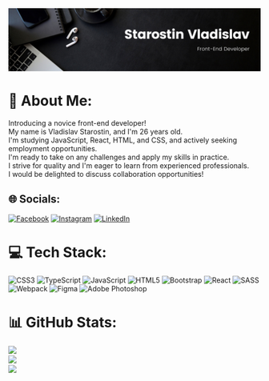 <img src='./Img/Starostin Vladislav.png'>

# 💫 About Me:
Introducing a novice front-end developer! <br>My name is Vladislav Starostin, and I'm 26 years old.<br>I'm studying JavaScript, React, HTML, and CSS, and actively seeking employment opportunities.<br>I'm ready to take on any challenges and apply my skills in practice.<br>I strive for quality and I'm eager to learn from experienced professionals.<br>I would be delighted to discuss collaboration opportunities!


## 🌐 Socials:
[![Facebook](https://img.shields.io/badge/Facebook-%231877F2.svg?logo=Facebook&logoColor=white)](https://facebook.com/https://www.facebook.com/Starostin.Vladislav/) [![Instagram](https://img.shields.io/badge/Instagram-%23E4405F.svg?logo=Instagram&logoColor=white)](https://instagram.com/https://www.instagram.com/vladik.st/) [![LinkedIn](https://img.shields.io/badge/LinkedIn-%230077B5.svg?logo=linkedin&logoColor=white)](https://linkedin.com/in/https://www.linkedin.com/in/vladislav-starostin-0001a7166/)


# 💻 Tech Stack:
![CSS3](https://img.shields.io/badge/css3-%231572B6.svg?style=for-the-badge&logo=css3&logoColor=white) ![TypeScript](https://img.shields.io/badge/typescript-%23007ACC.svg?style=for-the-badge&logo=typescript&logoColor=white) ![JavaScript](https://img.shields.io/badge/javascript-%23323330.svg?style=for-the-badge&logo=javascript&logoColor=%23F7DF1E) ![HTML5](https://img.shields.io/badge/html5-%23E34F26.svg?style=for-the-badge&logo=html5&logoColor=white) ![Bootstrap](https://img.shields.io/badge/bootstrap-%23563D7C.svg?style=for-the-badge&logo=bootstrap&logoColor=white) ![React](https://img.shields.io/badge/react-%2320232a.svg?style=for-the-badge&logo=react&logoColor=%2361DAFB) ![SASS](https://img.shields.io/badge/SASS-hotpink.svg?style=for-the-badge&logo=SASS&logoColor=white) ![Webpack](https://img.shields.io/badge/webpack-%238DD6F9.svg?style=for-the-badge&logo=webpack&logoColor=black) 	![Figma](https://img.shields.io/badge/figma-%23F24E1E.svg?style=for-the-badge&logo=figma&logoColor=white) ![Adobe Photoshop](https://img.shields.io/badge/adobephotoshop-%2331A8FF.svg?style=for-the-badge&logo=adobephotoshop&logoColor=white)


# 📊 GitHub Stats:
![](https://github-readme-stats.vercel.app/api?username=Vladikst&theme=react&hide_border=false&include_all_commits=true&count_private=false)<br/>
![](https://github-readme-streak-stats.herokuapp.com/?user=Vladikst&theme=react&hide_border=false)<br/>
![](https://github-readme-stats.vercel.app/api/top-langs/?username=Vladikst&theme=react&hide_border=false&include_all_commits=true&count_private=false&layout=compact)

